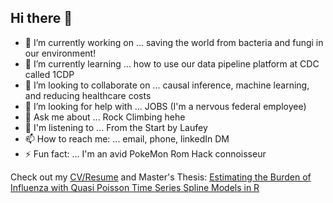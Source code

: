 ## Hi there 👋


- 🔭 I’m currently working on ... saving the world from bacteria and fungi in our environment! 
- 🌱 I’m currently learning ... how to use our data pipeline platform at CDC called 1CDP
- 👯 I’m looking to collaborate on ... causal inference, machine learning, and reducing healthcare costs
- 🤔 I’m looking for help with ... JOBS (I'm a nervous federal employee)
- 💬 Ask me about ... Rock Climbing hehe
- 🎵 I'm listening to ... From the Start by Laufey
- 📫 How to reach me: ... email, phone, linkedIn DM
- ⚡ Fun fact: ... I'm an avid PokeMon Rom Hack connoisseur

Check out my [CV/Resume](https://github.com/jlmassey1991/CV-Resume/blob/main/resume_datascience.pdf) and Master's Thesis: [Estimating the Burden of Influenza with Quasi Poisson Time Series Spline Models in R ](https://github.com/jlmassey1991/Master-s-Thesis) 


